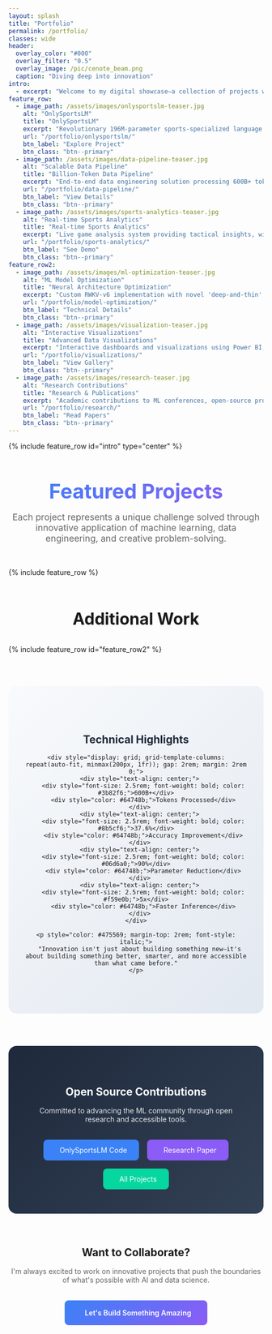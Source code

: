 ```yaml
---
layout: splash
title: "Portfolio"
permalink: /portfolio/
classes: wide
header:
  overlay_color: "#000"
  overlay_filter: "0.5"
  overlay_image: /pic/cenote_beam.png
  caption: "Diving deep into innovation"
intro: 
  - excerpt: "Welcome to my digital showcase—a collection of projects where cutting-edge AI meets real-world impact. From language models that understand sports better than seasoned analysts to data pipelines that process billions of tokens, each project represents a step forward in making intelligent systems more efficient, accessible, and powerful."
feature_row:
  - image_path: /assets/images/onlysportslm-teaser.jpg
    alt: "OnlySportsLM"
    title: "OnlySportsLM"
    excerpt: "Revolutionary 196M-parameter sports-specialized language model achieving 37.6% accuracy improvement over previous baselines. Published at NeurIPS 2024 ENLSP Workshop."
    url: "/portfolio/onlysportslm/"
    btn_label: "Explore Project"
    btn_class: "btn--primary"
  - image_path: /assets/images/data-pipeline-teaser.jpg
    alt: "Scalable Data Pipeline"
    title: "Billion-Token Data Pipeline"
    excerpt: "End-to-end data engineering solution processing 600B+ tokens of sports content using Azure Synapse, Hadoop, and custom filtering algorithms."
    url: "/portfolio/data-pipeline/"
    btn_label: "View Details"
    btn_class: "btn--primary"
  - image_path: /assets/images/sports-analytics-teaser.jpg
    alt: "Real-time Sports Analytics"
    title: "Real-time Sports Analytics"
    excerpt: "Live game analysis system providing tactical insights, win probability calculations, and player performance metrics using advanced ML algorithms."
    url: "/portfolio/sports-analytics/"
    btn_label: "See Demo"
    btn_class: "btn--primary"
feature_row2:
  - image_path: /assets/images/ml-optimization-teaser.jpg
    alt: "ML Model Optimization"
    title: "Neural Architecture Optimization"
    excerpt: "Custom RWKV-v6 implementation with novel 'deep-and-thin' architecture design, achieving 5x faster inference while maintaining accuracy."
    url: "/portfolio/model-optimization/"
    btn_label: "Technical Details"
    btn_class: "btn--primary"
  - image_path: /assets/images/visualization-teaser.jpg
    alt: "Interactive Visualizations"
    title: "Advanced Data Visualizations"
    excerpt: "Interactive dashboards and visualizations using Power BI, Tableau, and D3.js for complex sports statistics and AI model performance metrics."
    url: "/portfolio/visualizations/"
    btn_label: "View Gallery"
    btn_class: "btn--primary"
  - image_path: /assets/images/research-teaser.jpg
    alt: "Research Contributions"
    title: "Research & Publications"
    excerpt: "Academic contributions to ML conferences, open-source projects, and technical blog posts sharing insights on efficient AI and sports analytics."
    url: "/portfolio/research/"
    btn_label: "Read Papers"
    btn_class: "btn--primary"
---
```


{% include feature_row id="intro" type="center" %}

<div style="text-align: center; margin: 3rem 0;">
  <h2 style="font-size: 2.5rem; margin-bottom: 1rem; background: linear-gradient(135deg, #3b82f6, #8b5cf6); -webkit-background-clip: text; -webkit-text-fill-color: transparent;">Featured Projects</h2>
  <p style="font-size: 1.1rem; color: #666; max-width: 600px; margin: 0 auto;">Each project represents a unique challenge solved through innovative application of machine learning, data engineering, and creative problem-solving.</p>
</div>

{% include feature_row %}

<div style="text-align: center; margin: 4rem 0 2rem;">
  <h2 style="font-size: 2rem; margin-bottom: 1rem;">Additional Work</h2>
</div>

{% include feature_row id="feature_row2" %}

<section style="background: linear-gradient(135deg, #f8fafc 0%, #e2e8f0 100%); padding: 4rem 2rem; margin: 4rem 0; border-radius: 1rem;">
  <div style="max-width: 800px; margin: 0 auto; text-align: center;">
    <h2 style="color: #1e293b; margin-bottom: 1rem;">Technical Highlights</h2>
    
    <div style="display: grid; grid-template-columns: repeat(auto-fit, minmax(200px, 1fr)); gap: 2rem; margin: 2rem 0;">
      <div style="text-align: center;">
        <div style="font-size: 2.5rem; font-weight: bold; color: #3b82f6;">600B+</div>
        <div style="color: #64748b;">Tokens Processed</div>
      </div>
      <div style="text-align: center;">
        <div style="font-size: 2.5rem; font-weight: bold; color: #8b5cf6;">37.6%</div>
        <div style="color: #64748b;">Accuracy Improvement</div>
      </div>
      <div style="text-align: center;">
        <div style="font-size: 2.5rem; font-weight: bold; color: #06d6a0;">90%</div>
        <div style="color: #64748b;">Parameter Reduction</div>
      </div>
      <div style="text-align: center;">
        <div style="font-size: 2.5rem; font-weight: bold; color: #f59e0b;">5x</div>
        <div style="color: #64748b;">Faster Inference</div>
      </div>
    </div>
    
    <p style="color: #475569; margin-top: 2rem; font-style: italic;">
      "Innovation isn't just about building something new—it's about building something better, smarter, and more accessible than what came before."
    </p>
  </div>
</section>

<div style="background: linear-gradient(135deg, #1e293b 0%, #334155 100%); color: white; padding: 3rem 2rem; margin: 4rem 0; border-radius: 1rem; text-align: center;">
  <h2 style="margin-bottom: 1rem;">Open Source Contributions</h2>
  <p style="margin-bottom: 2rem; opacity: 0.9;">Committed to advancing the ML community through open research and accessible tools.</p>
  
  <div style="display: flex; justify-content: center; gap: 1rem; flex-wrap: wrap;">
    <a href="https://github.com/chrischenhub/OnlySportsLM" target="_blank" style="background: #3b82f6; color: white; padding: 0.75rem 1.5rem; border-radius: 0.5rem; text-decoration: none; display: inline-flex; align-items: center; gap: 0.5rem;">
      <i class="fab fa-github"></i>
      OnlySportsLM Code
    </a>
    <a href="https://neurips2024-enlsp.github.io/papers/paper_21.pdf" target="_blank" style="background: #8b5cf6; color: white; padding: 0.75rem 1.5rem; border-radius: 0.5rem; text-decoration: none; display: inline-flex; align-items: center; gap: 0.5rem;">
      <i class="fas fa-file-pdf"></i>
      Research Paper
    </a>
    <a href="https://github.com/XYCrus" target="_blank" style="background: #06d6a0; color: white; padding: 0.75rem 1.5rem; border-radius: 0.5rem; text-decoration: none; display: inline-flex; align-items: center; gap: 0.5rem;">
      <i class="fab fa-github"></i>
      All Projects
    </a>
  </div>
</div>

<div style="text-align: center; margin: 4rem 0;">
  <h2 style="margin-bottom: 1rem;">Want to Collaborate?</h2>
  <p style="color: #666; margin-bottom: 2rem;">I'm always excited to work on innovative projects that push the boundaries of what's possible with AI and data science.</p>
  <a href="/contact" style="background: linear-gradient(135deg, #3b82f6, #8b5cf6); color: white; padding: 1rem 2rem; border-radius: 0.5rem; text-decoration: none; font-weight: 600; display: inline-flex; align-items: center; gap: 0.5rem;">
    <i class="fas fa-rocket"></i>
    Let's Build Something Amazing
  </a>
</div>
